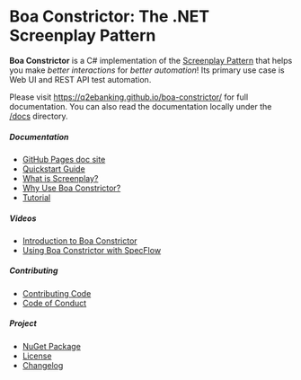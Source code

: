 # Boa Constrictor: The .NET Screenplay Pattern

**Boa Constrictor** is a C# implementation of the
[Screenplay Pattern](https://www.infoq.com/articles/Beyond-Page-Objects-Test-Automation-Serenity-Screenplay/)
that helps you make *better interactions* for *better automation*!
Its primary use case is Web UI and REST API test automation.

Please visit https://q2ebanking.github.io/boa-constrictor/ for full documentation.
You can also read the documentation locally under the [/docs](/docs) directory.


##### Documentation

* [GitHub Pages doc site](https://q2ebanking.github.io/boa-constrictor/)
* [Quickstart Guide](https://q2ebanking.github.io/boa-constrictor/getting-started/quickstart/)
* [What is Screenplay?](https://q2ebanking.github.io/boa-constrictor/getting-started/screenplay/)
* [Why Use Boa Constrictor?](https://q2ebanking.github.io/boa-constrictor/getting-started/why-boa-constrictor/)
* [Tutorial](https://q2ebanking.github.io/boa-constrictor/tutorials/tutorial/)


##### Videos

* [Introduction to Boa Constrictor](https://youtu.be/i26B1afosCo)
* [Using Boa Constrictor with SpecFlow](https://www.youtube.com/watch?v=hJ_ni5s6vhA)


##### Contributing

* [Contributing Code](https://q2ebanking.github.io/boa-constrictor/contributing/contributing-code/)
* [Code of Conduct](https://q2ebanking.github.io/boa-constrictor/contributing/code-of-conduct/)


##### Project

* [NuGet Package](https://www.nuget.org/packages/Boa.Constrictor/)
* [License](LICENSE.md)
* [Changelog](CHANGELOG.md)
